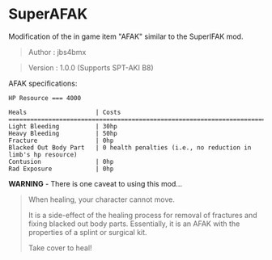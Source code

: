 # SuperAFAK

Modification of the in game item "AFAK" similar to the SuperIFAK mod.

>Author  : jbs4bmx

>Version : 1.0.0 (Supports SPT-AKI B8)




AFAK specifications:

    HP Resource === 4000

    Heals                   | Costs
    =====================================================================================
    Light Bleeding          | 30hp
    Heavy Bleeding          | 50hp
    Fracture                | 0hp
    Blacked Out Body Part   | 0 health penalties (i.e., no reduction in limb's hp resource)
    Contusion               | 0hp
    Rad Exposure            | 0hp


**WARNING** - There is one caveat to using this mod...
>When healing, your character cannot move.
>
>It is a side-effect of the healing process for removal of fractures and fixing blacked out body parts. Essentially, it is an AFAK with the properties of a splint or surgical kit.
>
>Take cover to heal!